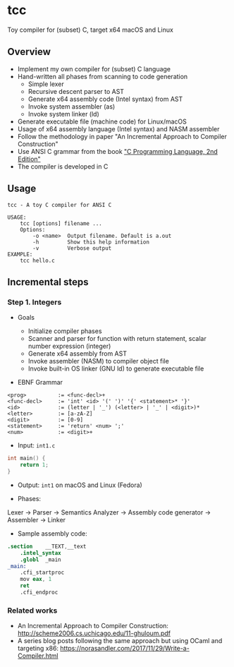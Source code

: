 # tcc
Toy compiler for (subset) C, target x64 macOS and Linux

## Overview

- Implement my own compiler for (subset) C language
- Hand-written all phases from scanning to code generation
    + Simple lexer
    + Recursive descent parser to AST
    + Generate x64 assembly code (Intel syntax) from AST
    + Invoke system assembler (as)
    + Invoke system linker (ld)
- Generate executable file (machine code) for Linux/macOS
- Usage of x64 assembly language (Intel syntax) and NASM assembler
- Follow the methodology in paper "An Incremental Approach to Compiler Construction"
- Use ANSI C grammar from the book ["C Programming Language, 2nd Edition"](https://www.pearson.com/us/higher-education/program/Kernighan-C-Programming-Language-2nd-Edition/PGM54487.html)
- The compiler is developed in C


## Usage
```
tcc - A toy C compiler for ANSI C

USAGE:
    tcc [options] filename ...
    Options:
        -o <name>  Output filename. Default is a.out
        -h         Show this help information
        -v         Verbose output
EXAMPLE:
    tcc hello.c
```

## Incremental steps

### Step 1. Integers
- Goals
    + Initialize compiler phases
    + Scanner and parser for function with return statement, scalar number expression (integer)
    + Generate x64 assembly from AST
    + Invoke assembler (NASM) to compiler object file
    + Invoke built-in OS linker (GNU ld) to generate executable file

- EBNF Grammar

```
<prog>          := <func-decl>+
<func-decl>     := 'int' <id> '(' ')' '{' <statement>* '}'
<id>            := (letter | '_') (<letter> | '_' | <digit>)*
<letter>        := [a-zA-Z]
<digit>         := [0-9]
<statement>     := 'return' <num> ';'
<num>           := <digit>+
```

- Input: `int1.c`
```c
int main() {
    return 1;
}
```

- Output: `int1` on macOS and Linux (Fedora)

- Phases:

Lexer -> Parser -> Semantics Analyzer -> Assembly code generator -> Assembler -> Linker

- Sample assembly code:
```s
.section	__TEXT,__text
	.intel_syntax
	.globl	_main
_main:
	.cfi_startproc
	mov	eax, 1
	ret
	.cfi_endproc
```

### Related works
- An Incremental Approach to Compiler Construction: http://scheme2006.cs.uchicago.edu/11-ghuloum.pdf
- A series blog posts following the same approach but using OCaml and targeting x86: https://norasandler.com/2017/11/29/Write-a-Compiler.html